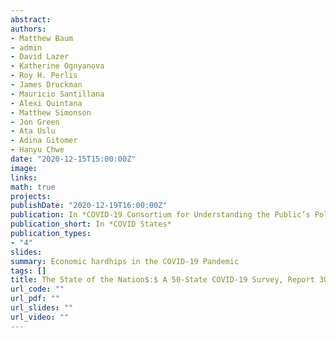 ```yaml
---
abstract: 
authors:
- Matthew Baum
- admin
- David Lazer
- Katherine Ognyanova
- Roy H. Perlis
- James Druckman
- Mauricio Santillana
- Alexi Quintana
- Matthew Simonson
- Jon Green
- Ata Uslu
- Adina Gitomer
- Hanyu Chwe
date: "2020-12-15T15:00:00Z"
image:
links:
math: true
projects:
publishDate: "2020-12-19T16:00:00Z"
publication: In *COVID-19 Consortium for Understanding the Public’s Policy Preferences Across States*
publication_short: In *COVID States*
publication_types:
- "4"
slides: 
summary: Economic hardhips in the COVID-19 Pandemic
tags: []
title: The State of the Nation$:$ A 50-State COVID-19 Survey, Report 30$:$ Economic Hardships Due to the COVID-19 Pandemic
url_code: ""
url_pdf: ""
url_slides: ""
url_video: ""
---
```


 